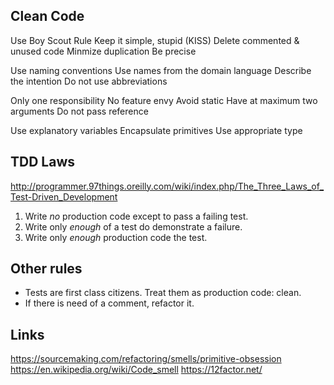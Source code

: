 ## Clean Code

Use Boy Scout Rule
Keep it simple, stupid (KISS)
Delete commented & unused code
Minmize duplication
Be precise

Use naming conventions
Use names from the domain language
Describe the intention
Do not use abbreviations

Only one responsibility
No feature envy
Avoid static
Have at maximum two arguments
Do not pass reference

Use explanatory variables
Encapsulate primitives
Use appropriate type

## TDD Laws

http://programmer.97things.oreilly.com/wiki/index.php/The_Three_Laws_of_Test-Driven_Development

1. Write *no* production code except to pass a failing test.
2. Write only *enough* of a test do demonstrate a failure.
3. Write only *enough* production code the test.

## Other rules

* Tests are first class citizens. Treat them as production code: clean.
* If there is need of a comment, refactor it.

## Links

https://sourcemaking.com/refactoring/smells/primitive-obsession
https://en.wikipedia.org/wiki/Code_smell
https://12factor.net/
